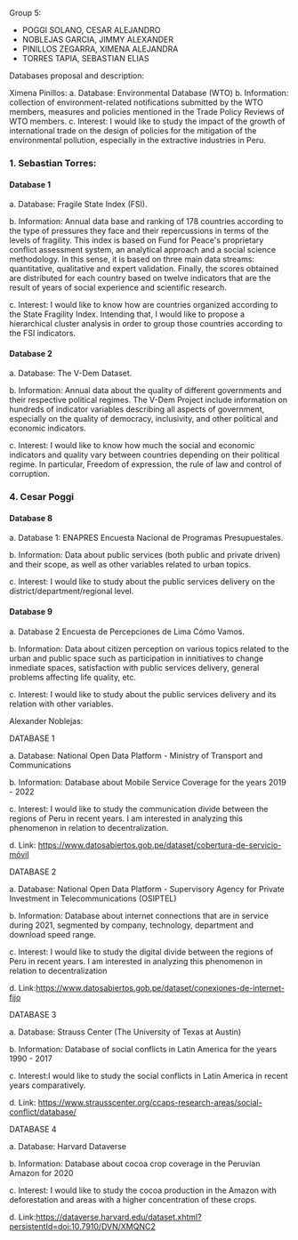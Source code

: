 Group 5:
- POGGI SOLANO, CESAR ALEJANDRO
- NOBLEJAS GARCIA, JIMMY ALEXANDER
- PINILLOS ZEGARRA, XIMENA ALEJANDRA
- TORRES TAPIA, SEBASTIAN ELIAS

Databases proposal and description:

Ximena Pinillos:
a. Database: Environmental Database (WTO)
b. Information:  collection of environment-related notifications submitted by the WTO members, measures and policies mentioned in the Trade Policy Reviews of WTO members.
c. Interest: I would like to study the impact of the growth of international trade on the design of policies for the mitigation of the environmental pollution, especially in the extractive industries in Peru.

### 1. Sebastian Torres: 
#### Database 1

a. Database: Fragile State Index (FSI).

b. Information: Annual data base and ranking of 178 countries according to the type of pressures they face and their repercussions in terms of the levels of fragility. This index is based on Fund for Peace's proprietary conflict assessment system, an analytical approach and a social science methodology. In this sense, it is based on three main data streams: quantitative, qualitative and expert validation. Finally, the scores obtained are distributed for each country based on twelve indicators that are the result of years of social experience and scientific research.

c. Interest:  I would like to know how are countries organized according to the State Fragility Index. Intending that, I would like to propose a hierarchical cluster analysis in order to group those countries according to the FSI indicators.


#### Database 2


a. Database: The V-Dem Dataset. 

b. Information: Annual data about the quality of different governments and their respective political regimes. The V-Dem Project include information on hundreds of indicator variables describing all aspects of government, especially on the quality of democracy, inclusivity, and other political and economic indicators. 

c. Interest:  I would like to know how much the social and economic indicators and quality vary between countries depending on their political regime. In particular, Freedom of expression, the rule of law and control of corruption.

### 4. Cesar Poggi

#### Database 8

a. Database 1: ENAPRES Encuesta Nacional de Programas Presupuestales.

b. Information: Data about public services (both public and private driven) and their scope, as well as other variables related to urban topics.

c. Interest: I would like to study about the public services delivery on the district/department/regional level.

#### Database 9

a. Database 2 Encuesta de Percepciones de Lima Cómo Vamos.

b. Information: Data about citizen perception on various topics related to the urban and public space such as participation in innitiatives to change inmediate spaces, satisfaction with public services delivery, general problems affecting life quality, etc.

c. Interest: I would like to study about the public services delivery and its relation with other variables.

Alexander Noblejas:

DATABASE 1

a. Database: National Open Data Platform - Ministry of Transport and Communications

b. Information: Database about Mobile Service Coverage for the years 2019 - 2022

c. Interest: I would like to study the communication divide between the regions of Peru in recent years. I am interested in analyzing this phenomenon in relation to decentralization.

d. Link: https://www.datosabiertos.gob.pe/dataset/cobertura-de-servicio-móvil

DATABASE 2

a. Database: National Open Data Platform - Supervisory Agency for Private Investment in Telecommunications (OSIPTEL)

b. Information: Database about internet connections that are in service during 2021, segmented by company, technology, department and download speed range.

c. Interest: I would like to study the digital divide between the regions of Peru in recent years. I am interested in analyzing this phenomenon in relation to decentralization

d. Link:https://www.datosabiertos.gob.pe/dataset/conexiones-de-internet-fijo

DATABASE 3

a. Database: Strauss Center (The University of Texas at Austin)

b. Information: Database of social conflicts in Latin America for the years 1990 - 2017

c. Interest:I would like to study the social conflicts in Latin America in recent years comparatively.

d. Link: https://www.strausscenter.org/ccaps-research-areas/social-conflict/database/

DATABASE  4

a. Database: Harvard Dataverse

b. Information: Database about cocoa crop coverage in the Peruvian Amazon for 2020

c. Interest: I would like to study the cocoa production in the Amazon with deforestation and areas with a higher concentration of these crops.

d. Link:https://dataverse.harvard.edu/dataset.xhtml?persistentId=doi:10.7910/DVN/XMQNC2








